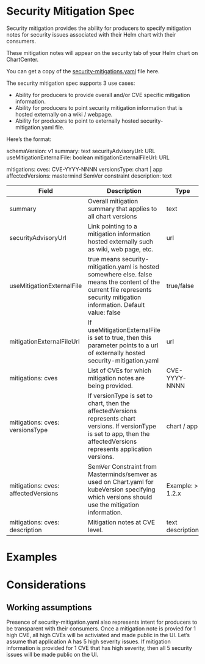 # Security Mitigation Spec

Security mitigation provides the ability for producers to specify mitigation notes for security issues associated with their Helm chart with their consumers.

These mitigation notes will appear on the security tab of your Helm chart on ChartCenter.

You can get a copy of the [security-mitigations.yaml](https://github.com/jfrog/chartcenter/blob/master/docs/security-mitigation.yaml) file here.

The security mitigation spec supports 3 use cases:
* Ability for producers to provide overall and/or CVE specific mitigation information. 
* Ability for producers to point security mitigation information that is hosted externally on a wiki / webpage.
* Ability for producers to point to externally hosted security-mitigation.yaml file.

Here’s the format:

schemaVersion: v1
summary: text
securityAdvisoryUrl: URL
useMitigationExternalFile: boolean
mitigationExternalFileUrl: URL

mitigations:
cves: 
  CVE-YYYY-NNNN
  versionsType: chart | app
  affectedVersions: mastermind SemVer constraint
  description: text

| Field  | Description | Type |
| ------------- | ------------- | ---- |
| summary  | Overall mitigation summary that applies to all chart versions  | text |
| securityAdvisoryUrl | Link pointing to a mitigation information hosted externally such as wiki, web page, etc. | url |
| useMitigationExternalFile | true means security-mitigation.yaml is hosted somewhere else. false means the content of the current file represents security mitigation information. Default value: false | true/false | 
| mitigationExternalFileUrl | If useMitigationExternalFile is set to true, then this parameter points to a url of externally hosted security-mitigation.yaml | url | 
| mitigations: cves | List of CVEs for which mitigation notes are being provided. | CVE-YYYY-NNNN | 
| mitigations: cves: versionsType | If versionType is set to chart, then the affectedVersions represents chart versions. If versionType is set to app, then the affectedVersions represents application versions. | chart / app | 
| mitigations: cves: affectedVersions | SemVer Constraint from Masterminds/semver as used on Chart.yaml for kubeVersion specifying which versions should use the mitigation information. | Example: > 1.2.x || < 2.5.8 | 
| mitigations: cves: description | Mitigation notes at CVE level. | text description | 

# Examples

# Considerations

## Working assumptions
Presence of security-mitigation.yaml also represents intent for producers to be transparent with their consumers. Once a mitigation note is provied for 1 high CVE, all high CVEs will be activiated and made public in the UI. Let’s assume that application A has 5 high severity issues. If mitigation information is provided for 1 CVE that has high severity, then all 5 security issues will be made public on the UI.

